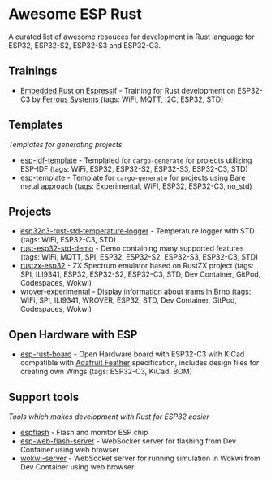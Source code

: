 # Awesome ESP Rust

A curated list of awesome resouces for development in Rust language for ESP32, ESP32-S2, ESP32-S3 and ESP32-C3.

## Trainings

* [Embedded Rust on Espressif](https://espressif-trainings.ferrous-systems.com/) - Training for Rust development on ESP32-C3 by [Ferrous Systems](https://ferrous-systems.com/training/) (tags: WiFi, MQTT, I2C, ESP32, STD)

## Templates

*Templates for generating projects*

* [esp-idf-template](https://github.com/esp-rs/esp-idf-template) - Templated for `cargo-generate` for projects utilizing ESP-IDF (tags: WiFi, ESP32, ESP32-S2, ESP32-S3, ESP32-C3, STD)
* [esp-template](https://github.com/esp-rs/esp-template) - Template for `cargo-generate` for projects using Bare metal approach (tags: Experimental, WiFI, ESP32, ESP32-C3, no_std)

## Projects

* [esp32c3-rust-std-temperature-logger](https://github.com/bjoernQ/esp32c3-rust-std-temperature-logger) - Temperature logger with STD (tags: WiFi, ESP32-C3, STD)
* [rust-esp32-std-demo](https://github.com/ivmarkov/rust-esp32-std-demo) - Demo containing many supported features (tags: WiFi, MQTT, SPI, ESP32, ESP32-S2, ESP32-S3, ESP32-C3, STD)
* [rustzx-esp32](https://github.com/georgik/rustzx-esp32) - ZX Spectrum emulator based on RustZX project (tags: SPI, ILI9341, ESP32, ESP32-S2, ESP32-C3, STD, Dev Container, GitPod, Codespaces, Wokwi)
* [wrover-experimental](https://github.com/JurajSadel/wrover-experimental) - Display information about trams in Brno (tags: WiFi, SPI, ILI9341, WROVER, ESP32, STD, Dev Container, GitPod, Codespaces, Wokwi)


## Open Hardware with ESP

* [esp-rust-board](https://github.com/esp-rs/esp-rust-board) - Open Hardware board with ESP32-C3 with KiCad compatible with [Adafruit Feather](https://learn.adafruit.com/adafruit-feather/feather-specification) specification, includes design files for creating own Wings (tags: ESP32-C3, KiCad, BOM)

## Support tools

*Tools which makes development with Rust for ESP32 easier*

* [espflash](https://github.com/esp-rs/espflash) - Flash and monitor ESP chip
* [esp-web-flash-server](https://github.com/bjoernQ/esp-web-flash-server) - WebSocker server for flashing from Dev Container using web browser
* [wokwi-server](https://github.com/MabezDev/wokwi-server) - WebSocket server for running simulation in Wokwi from Dev Container using web browser
